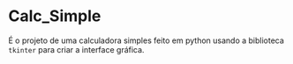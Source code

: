 # Calc_Simple

É o projeto de uma calculadora simples feito em python 
usando a biblioteca `tkinter` para criar a interface gráfica.
